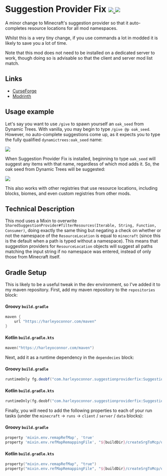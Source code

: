 # Suggestion Provider Fix [![](http://cf.way2muchnoise.eu/versions/suggestion-provider-fix.svg) ![](http://cf.way2muchnoise.eu/full_suggestion-provider-fix_downloads.svg)](https://www.curseforge.com/minecraft/mc-mods/suggestion-provider-fix/)
A minor change to Minecraft's suggestion provider so that it auto-completes resource locations for all mod namespaces.

Whilst this is a very tiny change, if you use commands a lot in modded it is likely to save you a lot of time.

Note that this mod does not need to be installed on a dedicated server to work, though doing so is advisable so that the client and server mod list match.

## Links
- [CurseForge](https://www.curseforge.com/minecraft/mc-mods/suggestion-provider-fix/)
- [Modrinth](https://modrinth.com/mod/suggestionproviderfix)

## Usage example
Let's say you want to use `/give` to spawn yourself an `oak_seed` from Dynamic Trees. With vanilla, you may begin to type `/give @p oak_seed`. However, no auto-complete suggestions come up, as it expects you to type  the fully qualified `dynamictrees:oak_seed` name:

![](without.gif)

When Suggestion Provider Fix is installed, beginning to type `oak_seed` will suggest any items with that name, regardless of which mod adds it. So, the oak seed from Dynamic Trees will be suggested:

![](with.gif)

This also works with other registries that use resource locations, including blocks, biomes, and even custom registries from other mods.

## Technical Description
This mod uses a Mixin to overwrite `SharedSuggestionProvider#filterResources(Iterable, String, Function, Consumer)`, doing exactly the same thing but negating a check on whether or not the namespace of the `ResourceLocation` is equal to `minecraft` (since this is the default when a path is typed without a namespace). This means that suggestion providers for `ResourceLocation` objects will suggest all paths matching the input string if no namespace was entered, instead of only those from Minecraft itself.

## Gradle Setup
This is likely to be a useful tweak in the dev environment, so I've added it to my maven repository. First, add my maven repository to the `repositories` block:

#### Groovy `build.gradle`
```groovy
maven {
    url "https://harleyoconnor.com/maven"
}
```

#### Kotlin `build.gradle.kts`
```kotlin
maven("https://harleyoconnor.com/maven")
```

Next, add it as a runtime dependency in the `dependecies` block:

#### Groovy `build.gradle`
```groovy
runtimeOnly fg.deobf("com.harleyoconnor.suggestionproviderfix:SuggestionProviderFix:1.16.5-1.0.0")
```

#### Kotlin `build.gradle.kts`
```kotlin
runtimeOnly(fg.deobf("com.harleyoconnor.suggestionproviderfix:SuggestionProviderFix:1.16.5-1.0.0"))
```

Finally, you will need to add the following properties to each of your run tasks (under the `minecraft` -> `runs` -> `client` / `server` / `data` blocks):

#### Groovy `build.gradle`
```groovy
property 'mixin.env.remapRefMap', 'true'
property 'mixin.env.refMapRemappingFile', "${buildDir}/createSrgToMcp/output.srg"
```

#### Kotlin `build.gradle.kts`
```kotlin
property("mixin.env.remapRefMap", "true")
property("mixin.env.refMapRemappingFile", "${buildDir}/createSrgToMcp/output.srg")
```